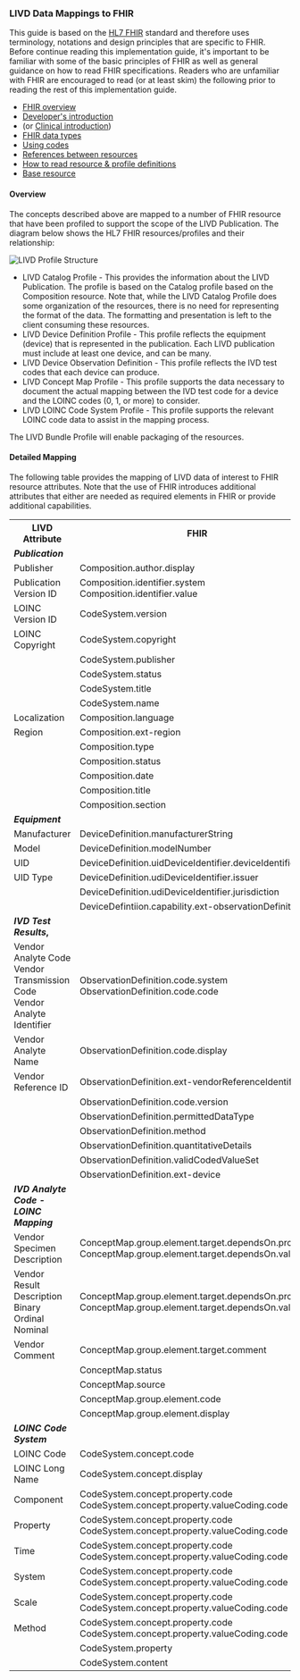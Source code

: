 ### LIVD Data Mappings to FHIR

This guide is based on the [HL7 FHIR]({{site.data.fhir.path}}index.html) standard and therefore uses terminology, notations and design principles that are specific to FHIR.  Before continue reading this implementation guide, it's important to be familiar with some of the basic principles of FHIR as well as general guidance on how to read FHIR specifications.  Readers who are unfamiliar with FHIR are encouraged to read (or at least skim) the following prior to reading the rest of this implementation guide.

* [FHIR overview]({{site.data.fhir.path}}overview.html)
* [Developer's introduction]({{site.data.fhir.path}}overview-dev.html)
* (or [Clinical introduction]({{site.data.fhir.path}}overview-clinical.html))
* [FHIR data types]({{site.data.fhir.path}}datatypes.html)
* [Using codes]({{site.data.fhir.path}}terminologies.html)
* [References between resources]({{site.data.fhir.path}}references.html)
* [How to read resource & profile definitions]({{site.data.fhir.path}}formats.html)
* [Base resource]({{site.data.fhir.path}}resource.html)

#### Overview

The concepts described above are mapped to a number of FHIR resource that have been profiled to support the scope of the LIVD Publication.  The diagram below shows the HL7 FHIR resources/profiles and their relationship:

![LIVD Profile Structure](LIVD_Profile_Structure.jpg)

* LIVD Catalog Profile - This provides the information about the LIVD Publication.  The profile is based on the Catalog profile based on the Composition resource.   Note that, while the LIVD Catalog Profile does some organization of the resources, there is no need for representing the format of the data.  The formatting and presentation is left to the client consuming these resources.
* LIVD Device Definition Profile - This profile reflects the equipment (device) that is represented in the publication.  Each LIVD publication must include at least one device, and can be many.
* LIVD Device Observation Definition - This profile reflects the IVD test codes that each device can produce.
* LIVD Concept Map Profile - This profile supports the data necessary to document the actual mapping between the IVD test code for a device and the LOINC codes (0, 1, or more) to consider.
* LIVD LOINC Code System Profile - This profile supports the relevant LOINC code data to assist in the mapping process.

The LIVD Bundle Profile will enable packaging of the resources.

#### Detailed Mapping

The following table provides the mapping of LIVD data of interest to FHIR resource attributes.  Note that the use of FHIR introduces additional attributes that either are needed as required elements in FHIR or provide additional capabilities.
<table>
<tr>
    <th><b>LIVD Attribute</b></th>
    <th><b>FHIR</b></th>
    <th><b>Comments</b></th>
</tr>
<tr>
    <td><b><i>Publication</i></b></td>
</tr>
<tr>
    <td>Publisher</td>
    <td>Composition.author.display</td>
</tr>
<tr>
    <td>Publication Version ID</td>
    <td>Composition.identifier.system
    <br>Composition.identifier.value</td>
</tr>
<tr>
    <td>LOINC Version ID</td>
    <td>CodeSystem.version</td>
</tr>
<tr>
    <td>LOINC Copyright</td>
    <td>CodeSystem.copyright</td>
</tr>
<tr>
    <td> </td>
    <td>CodeSystem.publisher</td>
</tr>
<tr>
    <td> </td>
    <td>CodeSystem.status</td>
</tr>
<tr>
    <td> </td>
    <td>CodeSystem.title</td>
</tr>
<tr>
    <td> </td>
    <td>CodeSystem.name</td>
</tr>
<tr>
    <td>Localization</td>
    <td>Composition.language</td>
</tr>
<tr>
    <td>Region</td>
    <td>Composition.ext-region</td>
</tr>
<tr>
    <td> </td>
    <td>Composition.type</td>
</tr>
<tr>
    <td> </td>
    <td>Composition.status</td>
</tr>
<tr>
    <td> </td>
    <td>Composition.date</td>
</tr>
<tr>
    <td> </td>
    <td>Composition.title</td>
</tr>
<tr>
    <td> </td>
    <td>Composition.section</td>
</tr>
<tr>
    <td><b><i>Equipment</i></b></td>
</tr>
<tr>
    <td>Manufacturer</td>
    <td>DeviceDefinition.manufacturerString</td>
</tr>
<tr>
    <td>Model</td>
    <td>DeviceDefinition.modelNumber</td>
</tr>
<tr>
    <td>UID</td>
    <td>DeviceDefinition.uidDeviceIdentifier.deviceIdentifier</td>
</tr>
<tr>
    <td>UID Type</td>
    <td>DeviceDefinition.udiDeviceIdentifier.issuer</td>
</tr>
<tr>
    <td></td>
    <td>DeviceDefinition.udiDeviceIdentifier.jurisdiction</td>
</tr>
<tr>
    <td> </td>
    <td>DeviceDefintiion.capability.ext-observationDefinition</td>
</tr>
<tr>
    <td><b><i>IVD Test Results</i>,</b></td>
</tr>
<tr>
    <td>Vendor Analyte Code
    <br>Vendor Transmission Code
    <br>Vendor Analyte Identifier
    </td>
    <td>ObservationDefinition.code.system
    <br>ObservationDefinition.code.code
    </td>
</tr>
<tr>
    <td>Vendor Analyte Name</td>
    <td>ObservationDefinition.code.display</td>
</tr>
<tr>
    <td>Vendor Reference ID</td>
    <td>ObservationDefinition.ext-vendorReferenceIdentifier</td>
</tr>
<tr>
    <td> </td>
    <td>ObservationDefinition.code.version</td>
</tr>
<tr>
    <td> </td>
    <td>ObservationDefinition.permittedDataType</td>
</tr>
<tr>
    <td> </td>
    <td>ObservationDefinition.method</td>
</tr>
<tr>
    <td> </td>
    <td>ObservationDefinition.quantitativeDetails</td>
</tr>
<tr>
    <td> </td>
    <td>ObservationDefinition.validCodedValueSet</td>
</tr>
<tr>
    <td> </td>
    <td>ObservationDefinition.ext-device</td>
</tr>
<tr>
    <td><b><i>IVD Analyte Code - LOINC Mapping</i></b></td>
</tr>
<tr>
    <td>Vendor Specimen Description</td>
    <td>ConceptMap.group.element.target.dependsOn.property
    <br>ConceptMap.group.element.target.dependsOn.value
    </td>
</tr>
<tr>
    <td>Vendor Result Description
    <br>Binary
    <br>Ordinal
    <br>Nominal
    </td>
    <td>ConceptMap.group.element.target.dependsOn.property
    <br>ConceptMap.group.element.target.dependsOn.value
    </td>
</tr>
<tr>
    <td>Vendor Comment</td>
    <td>ConceptMap.group.element.target.comment</td>
</tr>
<tr>
    <td> </td>
    <td>ConceptMap.status</td>
</tr>
<tr>
    <td> </td>
    <td>ConceptMap.source</td>
</tr>
<tr>
    <td> </td>
    <td>ConceptMap.group.element.code</td>
</tr>
<tr>
    <td> </td>
    <td>ConceptMap.group.element.display</td>
</tr>
<tr>
    <td><b><i>LOINC Code System</i></b></td>
</tr>
<tr>
    <td>LOINC Code</td>
    <td>CodeSystem.concept.code</td>
</tr>
<tr>
    <td>LOINC Long Name</td>
    <td>CodeSystem.concept.display</td>
</tr>
<tr>
    <td>Component</td>
    <td>CodeSystem.concept.property.code
    <br>CodeSystem.concept.property.valueCoding.code
    </td>
</tr>
<tr>
    <td>Property</td>
    <td>CodeSystem.concept.property.code
    <br>CodeSystem.concept.property.valueCoding.code
    </td>
</tr>
<tr>
    <td>Time</td>
    <td>CodeSystem.concept.property.code
    <br>CodeSystem.concept.property.valueCoding.code
    </td>
</tr>
<tr>
    <td>System</td>
    <td>CodeSystem.concept.property.code
    <br>CodeSystem.concept.property.valueCoding.code
    </td>
</tr>
<tr>
    <td>Scale</td>
    <td>CodeSystem.concept.property.code
    <br>CodeSystem.concept.property.valueCoding.code
    </td>
</tr>
<tr>
    <td>Method</td>
    <td>CodeSystem.concept.property.code
    <br>CodeSystem.concept.property.valueCoding.code
    </td>
</tr>
<tr>
    <td> </td>
    <td>CodeSystem.property</td>
</tr>
<tr>
    <td> </td>
    <td>CodeSystem.content</td>
</tr>
</table>
